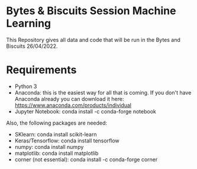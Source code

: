 # Bytes & Biscuits Session Machine Learning
This Repository gives all data and code that will be run in the Bytes and Biscuits 26/04/2022.

# Requirements

- Python 3
- Anaconda: this is the easiest way for all that is coming. If you don't have Anaconda already you can download it here: https://www.anaconda.com/products/individual </br>
- Jupyter Notebook: conda install -c conda-forge notebook</br> 

Also, the following packages are needed:
- SKlearn: conda install scikit-learn
- Keras/Tensorflow: conda install tensorflow
- numpy: conda install numpy
- matplotlib: conda install matplotlib
- corner (not essential): conda install -c conda-forge corner
